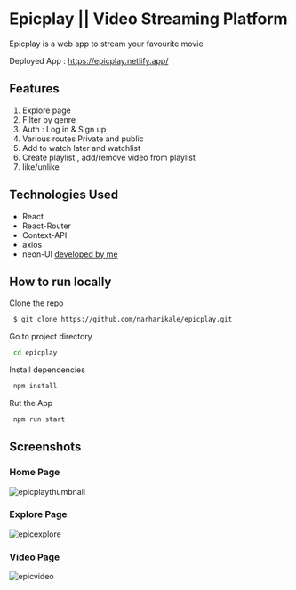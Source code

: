 
# Epicplay || Video Streaming Platform

Epicplay is a web app to stream your favourite movie

Deployed App : https://epicplay.netlify.app/

## Features
1. Explore page
2. Filter by genre
3. Auth : Log in & Sign up
4. Various routes Private and public
5. Add to watch later and watchlist
6. Create playlist , add/remove video from playlist
7. like/unlike

## Technologies Used
- React
- React-Router
- Context-API
- axios
- neon-UI [developed by me](https://neonui.netlify.app/)

## How to run locally

Clone the repo
```bash
 $ git clone https://github.com/narharikale/epicplay.git
```
Go to project directory
```bash
 cd epicplay
```
Install dependencies
```bash
 npm install
```
Rut the App
```bash
 npm run start
```

## Screenshots
### Home Page
![epicplaythumbnail](https://user-images.githubusercontent.com/71428794/169641215-18990192-6af0-4e63-ba75-6c178ab291e7.png)

### Explore Page
![epicexplore](https://user-images.githubusercontent.com/71428794/169641164-130b94cb-ed65-4c41-a24d-287bd699d10b.png)

### Video Page
![epicvideo](https://user-images.githubusercontent.com/71428794/169641206-9b3421e5-1204-426a-8457-d9f9b08f3053.png)
